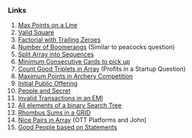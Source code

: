 ### Links
1. [Max Points on a Line](https://leetcode.com/problems/max-points-on-a-line/submissions/874239336/)
2. [Valid Square](https://leetcode.com/problems/valid-square/submissions/872680316/)
3. [Factorial with Trailing Zeroes](https://leetcode.com/problems/factorial-trailing-zeroes/submissions/872572862/)
4. [Number of Boomerangs](https://leetcode.com/problems/number-of-boomerangs/submissions/873452845/) (Similar to peacocks question)
5. [Split Array into Sequences](https://leetcode.com/problems/split-array-into-consecutive-subsequences/submissions/874822984/)
6. [Minimum Consecutive Cards to pick up](https://leetcode.com/problems/minimum-consecutive-cards-to-pick-up/submissions/875486164/)
7. [Count Good Triplets in Array](https://leetcode.com/problems/count-good-triplets-in-an-array/submissions/887454480/) (Profits in a Startup Question)
8. [Maximum Points in Archery Competition](https://leetcode.com/problems/maximum-points-in-an-archery-competition/submissions/876795676/)
9. [Initial Public Offering](https://leetcode.com/problems/ipo/submissions/887568127/)
10. [People and Secret](https://leetcode.com/problems/number-of-people-aware-of-a-secret/submissions/885697818/)
11. [Invalid Transactions in an EMI](https://leetcode.com/problems/invalid-transactions/submissions/887457980/)
12. [All elements of a binary Search Tree](https://leetcode.com/problems/all-elements-in-two-binary-search-trees/submissions/873112755/)
13. [Rhombus Sums in a GRID](https://leetcode.com/problems/get-biggest-three-rhombus-sums-in-a-grid/submissions/887465309/)
14. [Nice Pairs in Array](https://leetcode.com/problems/count-nice-pairs-in-an-array/submissions/887480962/) (OTT Platforms and John)
15. [Good People based on Statements]()
